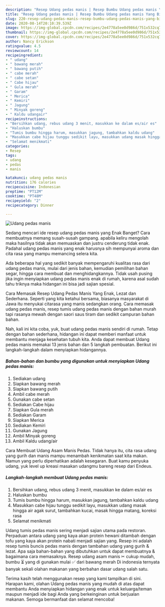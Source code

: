 ```yaml
---
description: "Resep Udang pedas manis | Resep Bumbu Udang pedas manis Yang Bisa Manjain Lidah"
title: "Resep Udang pedas manis | Resep Bumbu Udang pedas manis Yang Bisa Manjain Lidah"
slug: 220-resep-udang-pedas-manis-resep-bumbu-udang-pedas-manis-yang-bisa-manjain-lidah
date: 2020-08-14T20:10:39.539Z
image: https://img-global.cpcdn.com/recipes/2e4778a5ee0d986d/751x532cq70/udang-pedas-manis-foto-resep-utama.jpg
thumbnail: https://img-global.cpcdn.com/recipes/2e4778a5ee0d986d/751x532cq70/udang-pedas-manis-foto-resep-utama.jpg
cover: https://img-global.cpcdn.com/recipes/2e4778a5ee0d986d/751x532cq70/udang-pedas-manis-foto-resep-utama.jpg
author: Nancy Erickson
ratingvalue: 4.5
reviewcount: 14
recipeingredient:
- " udang"
- " bawang merah"
- " bawang putih"
- " cabe merah"
- " cabe setan"
- " Cabe hijau"
- " Gula merah"
- " Garam"
- " Merica"
- " Kemiri"
- " Jagung"
- " Minyak goreng"
- " Kaldu udangair"
recipeinstructions:
- "Bersihkan udang, rebus udang 3 menit, masukkan ke dalam es/air es"
- "Haluskan bumbu"
- "Tumis bumbu hingga harum, masukkan jagung, tambahkan kaldu udang"
- "Masukkan cabe hijau tunggu sedikit layu, masukkan udang masak hingga air agak surut, tambahkan kucai, masak hingga matang, koreksi rasa"
- "Selamat menikmati"
categories:
- Resep
tags:
- udang
- pedas
- manis

katakunci: udang pedas manis 
nutrition: 176 calories
recipecuisine: Indonesian
preptime: "PT12M"
cooktime: "PT48M"
recipeyield: "2"
recipecategory: Dinner

---
```



![Udang pedas manis](https://img-global.cpcdn.com/recipes/2e4778a5ee0d986d/751x532cq70/udang-pedas-manis-foto-resep-utama.jpg)

Sedang mencari ide resep udang pedas manis yang Enak Banget? Cara membuatnya memang susah-susah gampang. apabila keliru mengolah maka hasilnya tidak akan memuaskan dan justru cenderung tidak enak. Padahal udang pedas manis yang enak harusnya sih mempunyai aroma dan cita rasa yang mampu memancing selera kita.

Ada beberapa hal yang sedikit banyak mempengaruhi kualitas rasa dari udang pedas manis, mulai dari jenis bahan, kemudian pemilihan bahan segar, hingga cara membuat dan menghidangkannya. Tidak usah pusing jika ingin menyiapkan udang pedas manis enak di rumah, karena asal sudah tahu triknya maka hidangan ini bisa jadi sajian spesial.

Cara Memasak Resep Udang Pedas Manis Yang Enak, Lezat dan Sederhana. Seperti yang kita ketahui bersama, biasanya masyarakat di Jawa itu menyukai citarasa yang manis sedangkan orang. Cara memasak udang pedas manis, resep tumis udang pedas manis dengan bahan murah tapi rasanya mewah dengan saori saus tiram dan sedikit campuran bahan bahan.


Nah, kali ini kita coba, yuk, buat udang pedas manis sendiri di rumah. Tetap dengan bahan sederhana, hidangan ini dapat memberi manfaat untuk membantu menjaga kesehatan tubuh kita. Anda dapat membuat Udang pedas manis memakai 13 jenis bahan dan 5 langkah pembuatan. Berikut ini langkah-langkah dalam menyiapkan hidangannya.

<!--inarticleads1-->

##### Bahan-bahan dan bumbu yang digunakan untuk menyiapkan Udang pedas manis:

1. Sediakan  udang
1. Siapkan  bawang merah
1. Siapkan  bawang putih
1. Ambil  cabe merah
1. Gunakan  cabe setan
1. Sediakan  Cabe hijau
1. Siapkan  Gula merah
1. Sediakan  Garam
1. Siapkan  Merica
1. Sediakan  Kemiri
1. Gunakan  Jagung
1. Ambil  Minyak goreng
1. Ambil  Kaldu udang/air


Cara Membuat Udang Asam Manis Pedas. Tidak hanya itu, cita rasa udang yang gurih dan manis mampu menambah kenikmatan saat kita makan. Namun yang perlu diperhatikan adalah kesegaran. Buat kamu penyuka udang, yuk level up kreasi masakan udangmu bareng resep dari Endeus. 

<!--inarticleads2-->

##### Langkah-langkah membuat Udang pedas manis:

1. Bersihkan udang, rebus udang 3 menit, masukkan ke dalam es/air es
1. Haluskan bumbu
1. Tumis bumbu hingga harum, masukkan jagung, tambahkan kaldu udang
1. Masukkan cabe hijau tunggu sedikit layu, masukkan udang masak hingga air agak surut, tambahkan kucai, masak hingga matang, koreksi rasa
1. Selamat menikmati


Udang tumis pedas manis sering menjadi sajian utama pada restoran. Perpaduan antara udang yang kaya akan protein hewani ditambah dengan tofu yang kaya akan protein nabati menjadi sajian yang. Resep ini adalah resep tumis buncis pedas manis dengan tambahan udang yang gurih &amp; lezat. Apa saja bahan-bahan yang dibutuhkan untuk dapat membuatnya &amp; bagaimana cara memasaknya. Resep udang asam manis ✂ cukup mudah, bumbu ⏳ yang di gunakan mulai ✅ dari bawang merah Di indonesia ternyata banyak sekali olahan makanan yang berbahan dasar udang salah satu. 

Terima kasih telah menggunakan resep yang kami tampilkan di sini. Harapan kami, olahan Udang pedas manis yang mudah di atas dapat membantu Anda menyiapkan hidangan yang enak untuk keluarga/teman maupun menjadi ide bagi Anda yang berkeinginan untuk berjualan makanan. Semoga bermanfaat dan selamat mencoba!
